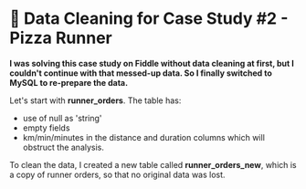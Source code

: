 # 🧹 Data Cleaning for Case Study #2 - Pizza Runner

**I was solving this case study on Fiddle without data cleaning at first, but I couldn't continue with that messed-up data. So I finally switched to MySQL to re-prepare the data.**

Let's start with **runner_orders**. The table has:
- use of null as 'string'
- empty fields
- km/min/minutes in the distance and duration columns which will obstruct the analysis.

To clean the data, I created a new table called **runner_orders_new**, which is a copy of runner orders, so that no original data was lost. 
